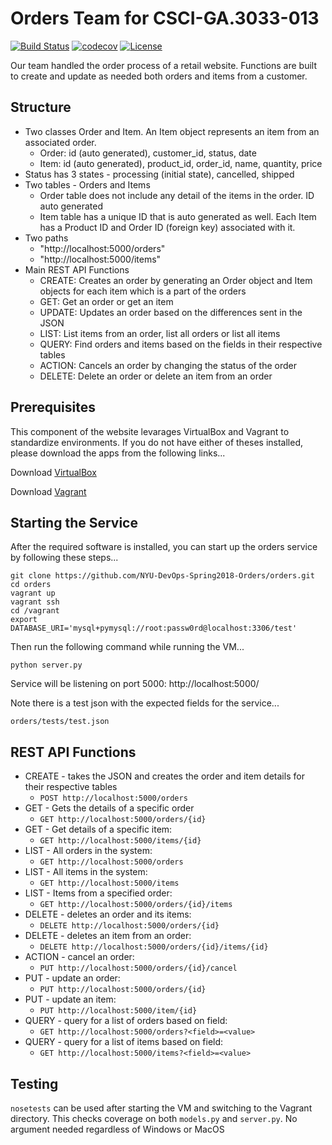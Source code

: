 # Orders Team for CSCI-GA.3033-013

[![Build Status](https://travis-ci.org/NYU-DevOps-Spring2018-Orders/orders.svg?branch=master)](https://travis-ci.org/NYU-DevOps-Spring2018-Orders/orders)
[![codecov](https://codecov.io/gh/NYU-DevOps-Spring2018-Orders/orders/branch/master/graph/badge.svg)](https://codecov.io/gh/NYU-DevOps-Spring2018-Orders/orders)
[![License](https://img.shields.io/badge/License-Apache%202.0-blue.svg)](https://opensource.org/licenses/Apache-2.0)

Our team handled the order process of a retail website.  Functions are built to create and update as needed both orders and items from a customer.


## Structure

-   Two classes Order and Item.  An Item object represents an item from an associated order.
    - Order: id (auto generated), customer_id, status, date
    - Item: id (auto generated), product_id, order_id, name, quantity, price
-   Status has 3 states - processing (initial state), cancelled, shipped
-   Two tables - Orders and Items
    - Order table does not include any detail of the items in the order.  ID auto generated
    - Item table has a unique ID that is auto generated as well.  Each Item has a Product ID and Order ID (foreign key) associated with it.
-   Two paths
    - "http://localhost:5000/orders"
    - "http://localhost:5000/items"
-   Main REST API Functions
    - CREATE:  Creates an order by generating an Order object and Item objects for each item which is a part of the orders
    - GET:  Get an order or get an item
    - UPDATE:  Updates an order based on the differences sent in the JSON
    - LIST:  List items from an order, list all orders or list all items
    - QUERY:  Find orders and items based on the fields in their respective tables
    - ACTION:  Cancels an order by changing the status of the order
    - DELETE:  Delete an order or delete an item from an order

## Prerequisites

This component of the website levarages VirtualBox and Vagrant to standardize environments.  If you do not have either of theses installed, please download the apps from the following links...

Download [VirtualBox](https://www.virtualbox.org/)

Download [Vagrant](https://www.vagrantup.com/)


## Starting the Service

After the required software is installed, you can start up the orders service by following these steps...

    git clone https://github.com/NYU-DevOps-Spring2018-Orders/orders.git
    cd orders
    vagrant up
    vagrant ssh
    cd /vagrant
    export DATABASE_URI='mysql+pymysql://root:passw0rd@localhost:3306/test'

Then run the following command while running the VM...

    python server.py

Service will be listening on port 5000: http://localhost:5000/

Note there is a test json with the expected fields for the service...

    orders/tests/test.json

## REST API Functions

-  CREATE - takes the JSON and creates the order and item details for their respective tables
   - `POST http://localhost:5000/orders`
-  GET - Gets the details of a specific order
   - `GET http://localhost:5000/orders/{id}`  
-  GET - Get details of a specific item:
   - `GET http://localhost:5000/items/{id}`
-  LIST - All orders in the system:
   - `GET http://localhost:5000/orders`
-  LIST - All items in the system:
   - `GET http://localhost:5000/items`
-  LIST - Items from a specified order:
   - `GET http://localhost:5000/orders/{id}/items`
-  DELETE - deletes an order and its items:
   - `DELETE http://localhost:5000/orders/{id}`
-  DELETE - deletes an item from an order:
   - `DELETE http://localhost:5000/orders/{id}/items/{id}`
-  ACTION - cancel an order:
   - `PUT http://localhost:5000/orders/{id}/cancel`
-  PUT - update an order:
   - `PUT http://localhost:5000/orders/{id}`
-  PUT - update an item:
   - `PUT http://localhost:5000/item/{id}`
-  QUERY - query for a list of orders based on field:
   - `GET http://localhost:5000/orders?<field>=<value>`
-  QUERY - query for a list of items based on field:
   - `GET http://localhost:5000/items?<field>=<value>`


## Testing

`nosetests` can be used after starting the VM and switching to the Vagrant directory.  This checks coverage on both `models.py` and `server.py`.  No argument needed regardless of Windows or MacOS
